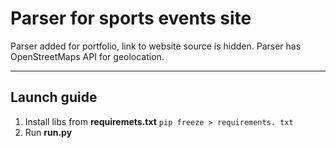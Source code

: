 # Parser for sports events site
Parser added for portfolio, link to website source is hidden. Parser has OpenStreetMaps API for geolocation.

____

## Launch guide
1. Install libs from __requiremets.txt__ `pip freeze > requirements. txt`
2. Run __run.py__
